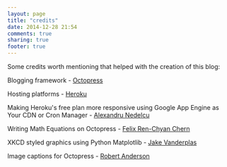 ```yaml
---
layout: page
title: "credits"
date: 2014-12-28 21:54
comments: true
sharing: true
footer: true
---
```


Some credits worth mentioning that helped with the creation of this blog:

Blogging framework - [Octopress](http://octopress.org/)

Hosting platforms - [Heroku](https://www.heroku.com/)

Making Heroku's free plan more responsive using Google App Engine as Your CDN or Cron Manager - [Alexandru Nedelcu](https://www.bionicspirit.com/blog/2012/01/05/blogging-for-hackers.html)

Writing Math Equations on Octopress - [Felix Ren-Chyan Chern](http://www.idryman.org/blog/2012/03/10/writing-math-equations-on-octopress/)

XKCD styled graphics using Python Matplotlib - [Jake Vanderplas](http://jakevdp.github.io/blog/2012/10/07/xkcd-style-plots-in-matplotlib/)

Image captions for Octopress - [Robert Anderson](http://blog.zerosharp.com/image-captions-for-octopress/)